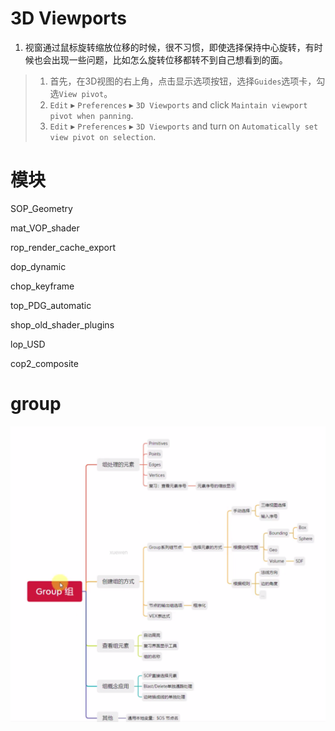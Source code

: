 # 3D Viewports

1. 视窗通过鼠标旋转缩放位移的时候，很不习惯，即使选择保持中心旋转，有时候也会出现一些问题，比如怎么旋转位移都转不到自己想看到的面。

>  1. 首先，在3D视图的右上角，点击显示选项按钮，选择`Guides`选项卡，勾选`View pivot`。
>  2. `Edit` ▸ `Preferences` ▸ `3D Viewports` and click `Maintain viewport pivot when panning`.
>  3. `Edit` ▸ `Preferences` ▸ `3D Viewports` and turn on `Automatically set view pivot on selection`.

# 模块

SOP_Geometry

mat_VOP_shader

rop_render_cache_export

dop_dynamic

chop_keyframe

top_PDG_automatic

shop_old_shader_plugins

lop_USD

cop2_composite

# group

![](/png/houdini/Snipaste_2024-02-12_22-12-25.png)